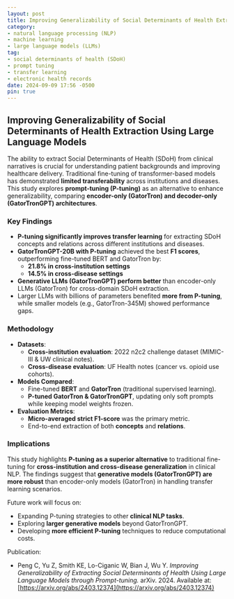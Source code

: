 ```yaml
---
layout: post
title: Improving Generalizability of Social Determinants of Health Extraction Using Large Language Models
category:
- natural language processing (NLP)
- machine learning
- large language models (LLMs)
tag:
- social determinants of health (SDoH)
- prompt tuning
- transfer learning
- electronic health records
date: 2024-09-09 17:56 -0500
pin: true
---
```


## Improving Generalizability of Social Determinants of Health Extraction Using Large Language Models

The ability to extract Social Determinants of Health (SDoH) from clinical narratives is crucial for understanding patient backgrounds and improving healthcare delivery. Traditional fine-tuning of transformer-based models has demonstrated **limited transferability** across institutions and diseases. This study explores **prompt-tuning (P-tuning)** as an alternative to enhance generalizability, comparing **encoder-only (GatorTron) and decoder-only (GatorTronGPT) architectures**.

### Key Findings
- **P-tuning significantly improves transfer learning** for extracting SDoH concepts and relations across different institutions and diseases.
- **GatorTronGPT-20B with P-tuning** achieved the best **F1 scores**, outperforming fine-tuned BERT and GatorTron by:
  - **21.8% in cross-institution settings**
  - **14.5% in cross-disease settings**
- **Generative LLMs (GatorTronGPT) perform better** than encoder-only LLMs (GatorTron) for cross-domain SDoH extraction.
- Larger LLMs with billions of parameters benefited **more from P-tuning**, while smaller models (e.g., GatorTron-345M) showed performance gaps.

### Methodology
- **Datasets**:
  - **Cross-institution evaluation**: 2022 n2c2 challenge dataset (MIMIC-III & UW clinical notes).
  - **Cross-disease evaluation**: UF Health notes (cancer vs. opioid use cohorts).
- **Models Compared**:
  - Fine-tuned **BERT** and **GatorTron** (traditional supervised learning).
  - **P-tuned GatorTron & GatorTronGPT**, updating only soft prompts while keeping model weights frozen.
- **Evaluation Metrics**:
  - **Micro-averaged strict F1-score** was the primary metric.
  - End-to-end extraction of both **concepts** and **relations**.

### Implications
This study highlights **P-tuning as a superior alternative** to traditional fine-tuning for **cross-institution and cross-disease generalization** in clinical NLP. The findings suggest that **generative models (GatorTronGPT) are more robust** than encoder-only models (GatorTron) in handling transfer learning scenarios.

Future work will focus on:
- Expanding P-tuning strategies to other **clinical NLP tasks**.
- Exploring **larger generative models** beyond GatorTronGPT.
- Developing **more efficient P-tuning** techniques to reduce computational costs.

Publication:
- Peng C, Yu Z, Smith KE, Lo-Ciganic W, Bian J, Wu Y. *Improving Generalizability of Extracting Social Determinants of Health Using Large Language Models through Prompt-tuning.* arXiv. 2024. Available at: [https://arxiv.org/abs/2403.12374](https://arxiv.org/abs/2403.12374)
